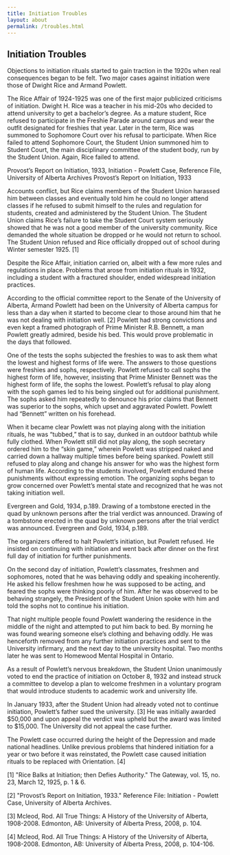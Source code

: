```yaml
---
title: Initiation Troubles
layout: about
permalink: /troubles.html
---
```


## Initiation Troubles

Objections to initiation rituals started to gain traction in the 1920s when real consequences began to be felt. Two major cases against initiation were those of Dwight Rice and Armand Powlett.

The Rice Affair of 1924-1925 was one of the first major publicized criticisms of initiation. Dwight H. Rice was a teacher in his mid-20s who decided to attend university to get a bachelor’s degree. As a mature student, Rice refused to participate in the Freshie Parade around campus and wear the outfit designated for freshies that year. Later in the term, Rice was summoned to Sophomore Court over his refusal to participate. When Rice failed to attend Sophomore Court, the Student Union summoned him to Student Court, the main disciplinary committee of the student body, run by the Student Union. Again, Rice failed to attend.

Provost’s Report on Initiation, 1933, Initiation - Powlett Case, Reference File, University of Alberta Archives
Provost’s Report on Initiation, 1933

Accounts conflict, but Rice claims members of the Student Union harassed him between classes and eventually told him he could no longer attend classes if he refused to submit himself to the rules and regulation for students, created and administered by the Student Union. The Student Union claims Rice’s failure to take the Student Court system seriously showed that he was not a good member of the university community. Rice demanded the whole situation be dropped or he would not return to school. The Student Union refused and Rice officially dropped out of school during Winter semester 1925. [1]

Despite the Rice Affair, initiation carried on, albeit with a few more rules and regulations in place. Problems that arose from initiation rituals in 1932, including a student with a fractured shoulder, ended widespread initiation practices.

According to the official committee report to the Senate of the University of Alberta, Armand Powlett had been on the University of Alberta campus for less than a day when it started to become clear to those around him that he was not dealing with initiation well. [2] Powlett had strong convictions and even kept a framed photograph of Prime Minister R.B. Bennett, a man Powlett greatly admired, beside his bed. This would prove problematic in the days that followed.

One of the tests the sophs subjected the freshies to was to ask them what the lowest and highest forms of life were. The answers to those questions were freshies and sophs, respectively. Powlett refused to call sophs the highest form of life, however, insisting that Prime Minister Bennett was the highest form of life, the sophs the lowest. Powlett’s refusal to play along with the soph games led to his being singled out for additional punishment. The sophs asked him repeatedly to denounce his prior claims that Bennett was superior to the sophs, which upset and aggravated Powlett. Powlett had “Bennett” written on his forehead.

When it became clear Powlett was not playing along with the initiation rituals, he was “tubbed,” that is to say, dunked in an outdoor bathtub while fully clothed. When Powlett still did not play along, the soph secretary ordered him to the “skin game,” wherein Powlett was stripped naked and carried down a hallway multiple times before being spanked. Powlett still refused to play along and change his answer for who was the highest form of human life. According to the students involved, Powlett endured these punishments without expressing emotion. The organizing sophs began to grow concerned over Powlett’s mental state and recognized that he was not taking initiation well. 

Evergreen and Gold, 1934, p.189. Drawing of a tombstone erected in the quad by unknown persons after the trial verdict was announced.
Drawing of a tombstone erected in the quad by unknown persons after the trial verdict was announced. Evergreen and Gold, 1934, p.189.

The organizers offered to halt Powlett’s initiation, but Powlett refused. He insisted on continuing with initiation and went back after dinner on the first full day of initiation for further punishments.

On the second day of initiation, Powlett’s classmates, freshmen and sophomores, noted that he was behaving oddly and speaking incoherently. He asked his fellow freshmen how he was supposed to be acting, and feared the sophs were thinking poorly of him. After he was observed to be behaving strangely, the President of the Student Union spoke with him and told the sophs not to continue his initiation.

That night multiple people found Powlett wandering the residence in the middle of the night and attempted to put him back to bed. By morning he was found wearing someone else’s clothing and behaving oddly. He was henceforth removed from any further initiation practices and sent to the University infirmary, and the next day to the university hospital. Two months later he was sent to Homewood Mental Hospital in Ontario.

As a result of Powlett’s nervous breakdown, the Student Union unanimously voted to end the practice of initiation on October 8, 1932 and instead struck a committee to develop a plan to welcome freshmen in a voluntary program that would introduce students to academic work and university life.

In January 1933, after the Student Union had already voted not to continue initiation, Powlett’s father sued the university. [3] He was initially awarded $50,000 and upon appeal the verdict was upheld but the award was limited to $15,000. The University did not appeal the case further.

The Powlett case occurred during the height of the Depression and made national headlines. Unlike previous problems that hindered initiation for a year or two before it was reinstated, the Powlett case caused initiation rituals to be replaced with Orientation. [4]

[1] "Rice Balks at Initiation; then Defies Authority." The Gateway, vol. 15, no. 23, March 12, 1925, p. 1 & 6.

[2] "Provost’s Report on Initiation, 1933." Reference File: Initiation - Powlett Case, University of Alberta Archives.

[3] Mcleod, Rod. All True Things: A History of the University of Alberta, 1908-2008. Edmonton, AB: University of Alberta Press, 2008, p. 104.

[4] Mcleod, Rod. All True Things: A History of the University of Alberta, 1908-2008. Edmonton, AB: University of Alberta Press, 2008, p. 104-106.
